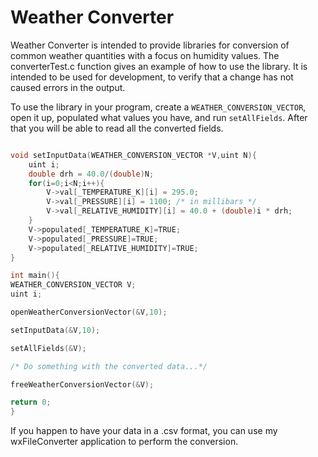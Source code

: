 Weather Converter
=================

Weather Converter is intended to provide libraries for conversion of common weather quantities with a focus on humidity values. The converterTest.c function gives an example of how to use the library. It is intended to be used for development, to verify that a change has not caused errors in the output. 

To use the library in your program, create a `WEATHER_CONVERSION_VECTOR`, open it up, populated what values you have, and run `setAllFields`. After that you will be able to read all the converted fields. 

```C

void setInputData(WEATHER_CONVERSION_VECTOR *V,uint N){
	uint i;
	double drh = 40.0/(double)N;
	for(i=0;i<N;i++){
		V->val[_TEMPERATURE_K][i] = 295.0;
		V->val[_PRESSURE][i] = 1100; /* in millibars */
		V->val[_RELATIVE_HUMIDITY][i] = 40.0 + (double)i * drh;
	}
	V->populated[_TEMPERATURE_K]=TRUE;
	V->populated[_PRESSURE]=TRUE;
	V->populated[_RELATIVE_HUMIDITY]=TRUE;
}

int main(){
WEATHER_CONVERSION_VECTOR V;
uint i;

openWeatherConversionVector(&V,10);

setInputData(&V,10);

setAllFields(&V);

/* Do something with the converted data...*/

freeWeatherConversionVector(&V);

return 0;
}
```

If you happen to have your data in a .csv format, you can use my wxFileConverter application to perform the conversion. 
